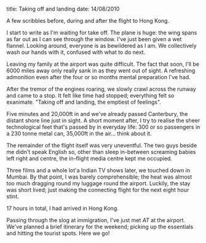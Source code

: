 title: Taking off and landing
date: 14/08/2010

A few scribbles before, during and after the flight to Hong Kong.

<!--more-->

I start to write as I'm waiting for take off. The plane is huge: the wing spans
as far out as I can see through the window. I've just been given a wet flannel.
Looking around, everyone is as bewildered as I am. We collectively wash our
hands with it, confused with what to do next.

Leaving my family at the airport was quite difficult. The fact that soon, I'll
be 6000 miles away only really sank in as they went out of sight. A refreshing
admonition even after the four or so months mental preparation I've had.

After the tremor of the engines roaring, we slowly crawl across the runway and
came to a stop. It felt like time had stopped; everything felt so exanimate.
"Taking off and landing, the emptiest of feelings".

Five minutes and 20,000ft in and we've already passed Canterbury, the distant
shore line just in sight. A short moment after, I try to realise the sheer
technological feet that's passed by in everyday life: 300 or so passengers in a
230 tonne metal can, 35,000ft in the air... think about it.

The remainder of the flight itself was very uneventful. The two guys beside me
didn't speak English so, other than sleep in-between screaming babies left right
and centre, the in-flight media centre kept me occupied.

Three films and a whole lot'a Indian TV shows later, we touched down in Mumbai.
By that point, I was barely comprehensible; the heat was almost too much
dragging round my luggage round the airport. Luckily, the stay was short lived;
just making the connecting flight for the next eight hour stint.

17 hours in total, I had arrived in Hong Kong.

Passing through the slog at immigration, I've just met *AT* at the airport.
We've planned a brief itinerary for the weekend; picking up the essentials and
hitting the tourist spots. Here we go!
